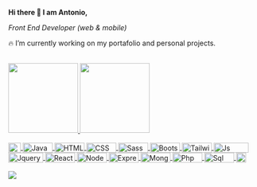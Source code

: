 **Hi there 👋 I am Antonio,**

_Front End Developer (web & mobile)_
<!--
**toniG-78/toniG-78** is a ✨ _special_ ✨ repository because its `README.md` (this file) appears on your GitHub profile.
-->
🔥 I’m currently working on my portafolio and personal projects.

<br>
<div align="left">
  <a href="https://github.com/toniG-78">
  <img height="140em" src="https://github-readme-stats.vercel.app/api?username=toniG-78&show_icons=true&theme=dracula&include_all_commits=true&count_private=true"/>
  <img height="140em" src="https://github-readme-stats.vercel.app/api/top-langs/?username=toniG-78&layout=compact&langs_count=7&theme=dracula"/>
</div>
  
<div style="display: inline_block">
  <br>  
  <img align="center" alt="Android" height="20" width="25" src="https://cdn.jsdelivr.net/gh/devicons/devicon/icons/android/android-original-wordmark.svg">
  <img align="center" alt="Java" height="20" width="60" src="https://img.shields.io/badge/Java-ED8B00?style=for-the-badge&logo=java&logoColor=white">
  <img align="center" alt="HTML" height="20" width="60" src="https://img.shields.io/badge/HTML5-E34F26?style=for-the-badge&logo=html5&logoColor=white">
  <img align="center" alt="CSS" height="20" width="60" src="https://img.shields.io/badge/CSS3-1572B6?style=for-the-badge&logo=css3&logoColor=white">
  <img align="center" alt="Sass" height="20" width="60" src="https://img.shields.io/badge/Sass-CC6699?style=for-the-badge&logo=sass&logoColor=white">
  <img align="center" alt="Bootstrap" height="20" width="60" src="https://img.shields.io/badge/Bootstrap-563D7C?style=for-the-badge&logo=bootstrap&logoColor=white">
  <img align="center" alt="Tailwind" height="20" width="60" src="https://img.shields.io/badge/Tailwind_CSS-38B2AC?style=for-the-badge&logo=tailwind-css&logoColor=white">
  <img align="center" alt="Js" height="20" width="70" src="https://img.shields.io/badge/JavaScript-323330?style=for-the-badge&logo=javascript&logoColor=F7DF1E">
  <br>
  <img align="center" alt="Jquery" height="20" width="70" src="https://img.shields.io/badge/jQuery-0769AD?style=for-the-badge&logo=jquery&logoColor=white">
  <img align="center" alt="React" height="20" width="60" src="https://img.shields.io/badge/React-20232A?style=for-the-badge&logo=react&logoColor=61DAFB">
  <img align="center" alt="Node" height="20" width="60" src="https://img.shields.io/badge/Node.js-43853D?style=for-the-badge&logo=node.js&logoColor=white">
  <img align="center" alt="Express" height="20" width="60" src="https://img.shields.io/badge/Express.js-404D59?style=for-the-badge">
  <img align="center" alt="Mongo" height="20" width="60" src="https://img.shields.io/badge/MongoDB-4EA94B?style=for-the-badge&logo=mongodb&logoColor=white">
  <img align="center" alt="Php" height="20" width="60" src="https://img.shields.io/badge/PHP-777BB4?style=for-the-badge&logo=php&logoColor=white">
  <img align="center" alt="Sql" height="20" width="60" src="https://img.shields.io/badge/MySQL-00000F?style=for-the-badge&logo=mysql&logoColor=white">
  <img align="center" alt="Wordpress" height="20" width="20" src="https://cdn.jsdelivr.net/gh/devicons/devicon/icons/wordpress/wordpress-original.svg">
</div>

  <br>
  
  
<div> 
 <a href="https://www.linkedin.com/in/antonio-gonnella/" target="_blank"><img src="https://img.shields.io/badge/-LinkedIn-%230077B5?style=for-the-badge&logo=linkedin&logoColor=white" target="_blank"></a>
</div>
